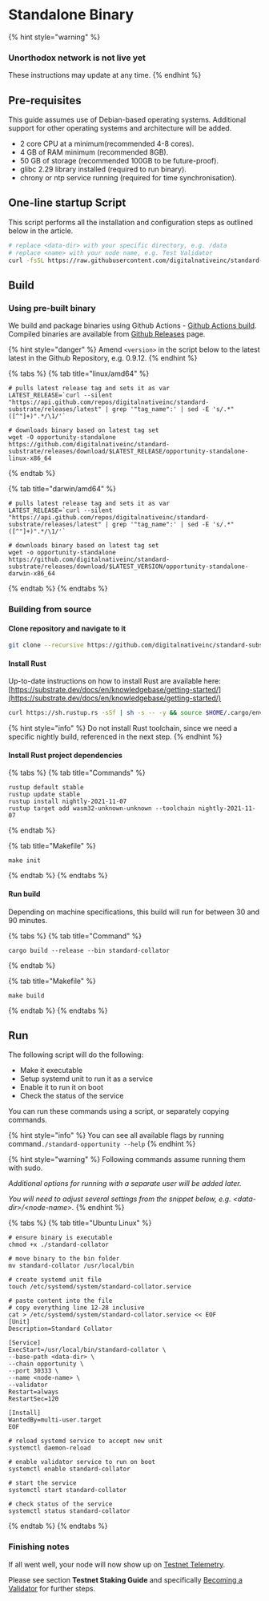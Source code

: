 # Standalone Binary

{% hint style="warning" %}
### Unorthodox network is not live yet

These instructions may update at any time.
{% endhint %}

## Pre-requisites

This guide assumes use of Debian-based operating systems. Additional support for other operating systems and architecture will be added.

* 2 core CPU at a minimum(recommended 4-8 cores).
* 4 GB of RAM minimum (recommended 8GB).
* 50 GB of storage (recommended 100GB to be future-proof).
* glibc 2.29 library installed (required to run binary).
* chrony or ntp service running (required for time synchronisation).

## One-line startup Script

This script performs all the installation and configuration steps as outlined below in the article.

```bash
# replace <data-dir> with your specific directory, e.g. /data
# replace <name> with your node name, e.g. Test Validator
curl -fsSL https://raw.githubusercontent.com/digitalnativeinc/standard-substrate/master/scripts/opportunity-oneline.sh | bash -s <data-dir> <name>
```

## Build

### Using pre-built binary

We build and package binaries using Github Actions - [Github Actions build](https://github.com/digitalnativeinc/standard-substrate/actions/workflows/binary-build.yml). Compiled binaries are available from [Github Releases](https://github.com/digitalnativeinc/standard-substrate/releases) page.

{% hint style="danger" %}
Amend `<version>` in the script below to the latest latest in the Github Repository, e.g. 0.9.12.
{% endhint %}

{% tabs %}
{% tab title="linux/amd64" %}
```
# pulls latest release tag and sets it as var
LATEST_RELEASE=`curl --silent "https://api.github.com/repos/digitalnativeinc/standard-substrate/releases/latest" | grep '"tag_name":' | sed -E 's/.*"([^"]+)".*/\1/'`

# downloads binary based on latest tag set
wget -O opportunity-standalone https://github.com/digitalnativeinc/standard-substrate/releases/download/$LATEST_RELEASE/opportunity-standalone-linux-x86_64
```
{% endtab %}

{% tab title="darwin/amd64" %}
```
# pulls latest release tag and sets it as var
LATEST_RELEASE=`curl --silent "https://api.github.com/repos/digitalnativeinc/standard-substrate/releases/latest" | grep '"tag_name":' | sed -E 's/.*"([^"]+)".*/\1/'`

# downloads binary based on latest tag set
wget -o opportunity-standalone https://github.com/digitalnativeinc/standard-substrate/releases/download/$LATEST_VERSION/opportunity-standalone-darwin-x86_64
```
{% endtab %}
{% endtabs %}

### Building from source

#### Clone repository and navigate to it

```bash
git clone --recursive https://github.com/digitalnativeinc/standard-substrate.git && cd standard-substrate
```

#### Install Rust

Up-to-date instructions on how to install Rust are available here: [https://substrate.dev/docs/en/knowledgebase/getting-started/](https://substrate.dev/docs/en/knowledgebase/getting-started/)

```bash
curl https://sh.rustup.rs -sSf | sh -s -- -y && source $HOME/.cargo/env
```

{% hint style="info" %}
Do not install Rust toolchain, since we need a specific nightly build, referenced in the next step.
{% endhint %}

#### Install Rust project dependencies

{% tabs %}
{% tab title="Commands" %}
```
rustup default stable
rustup update stable
rustup install nightly-2021-11-07
rustup target add wasm32-unknown-unknown --toolchain nightly-2021-11-07
```
{% endtab %}

{% tab title="Makefile" %}
```
make init
```
{% endtab %}
{% endtabs %}

#### Run build

Depending on machine specifications, this build will run for between 30 and 90 minutes.

{% tabs %}
{% tab title="Command" %}
```
cargo build --release --bin standard-collator
```
{% endtab %}

{% tab title="Makefile" %}
```
make build
```
{% endtab %}
{% endtabs %}

## Run

The following script will do the following:

* Make it executable
* Setup systemd unit to run it as a service
* Enable it to run it on boot
* Check the status of the service

You can run these commands using a script, or separately copying commands.

{% hint style="info" %}
You can see all available flags by running command`./standard-opportunity --help`
{% endhint %}

{% hint style="warning" %}
Following commands assume running them with sudo.

_Additional options for running with a separate user will be added later._

_You will need to adjust several settings from the snippet below, e.g. \<data-dir>/\<node-name>._
{% endhint %}

{% tabs %}
{% tab title="Ubuntu Linux" %}
```
# ensure binary is executable
chmod +x ./standard-collator

# move binary to the bin folder
mv standard-collator /usr/local/bin

# create systemd unit file
touch /etc/systemd/system/standard-collator.service

# paste content into the file
# copy everything line 12-28 inclusive
cat > /etc/systemd/system/standard-collator.service << EOF
[Unit]
Description=Standard Collator

[Service]
ExecStart=/usr/local/bin/standard-collator \
--base-path <data-dir> \
--chain opportunity \
--port 30333 \
--name <node-name> \
--validator
Restart=always
RestartSec=120

[Install]
WantedBy=multi-user.target
EOF

# reload systemd service to accept new unit
systemctl daemon-reload

# enable validator service to run on boot
systemctl enable standard-collator

# start the service
systemctl start standard-collator

# check status of the service
systemctl status standard-collator
```
{% endtab %}
{% endtabs %}

### Finishing notes

If all went well, your node will now show up on [Testnet Telemetry](https://telemetry.polkadot.io/#/Opportunity%20Standalone%20Testnet).

Please see section **Testnet Staking Guide** and specifically [Becoming a Validator](../testnet-staking-guide/bonding-opt-token/becoming-a-validator.md) for further steps.
